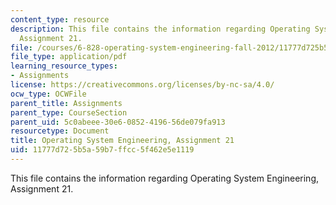 ```yaml
---
content_type: resource
description: This file contains the information regarding Operating System Engineering,
  Assignment 21.
file: /courses/6-828-operating-system-engineering-fall-2012/11777d725b5a59b7ffcc5f462e5e1119_MIT6_828F12_assignment21.pdf
file_type: application/pdf
learning_resource_types:
- Assignments
license: https://creativecommons.org/licenses/by-nc-sa/4.0/
ocw_type: OCWFile
parent_title: Assignments
parent_type: CourseSection
parent_uid: 5c0abeee-30e6-0852-4196-56de079fa913
resourcetype: Document
title: Operating System Engineering, Assignment 21
uid: 11777d72-5b5a-59b7-ffcc-5f462e5e1119
---
```

This file contains the information regarding Operating System Engineering, Assignment 21.